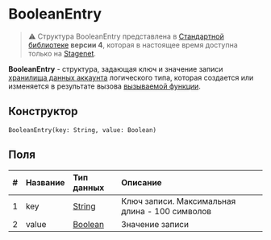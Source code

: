 # BooleanEntry

> :warning: Структура BooleanEntry представлена в [Стандартной библиотеке](/ru/ride/script/standard-library) **версии 4**, которая в настоящее время доступна только на [Stagenet](/ru/blockchain/blockchain-network/stage-network).

**BooleanEntry** - cтруктура, задающая ключ и значение записи [хранилища данных аккаунта](/ru/blockchain/account/account-data-storage) логического типа, которая создается или изменяется в результате вызова [вызываемой функции](/ru/ride/functions/callable-function).

## Конструктор

```ride
BooleanEntry(key: String, value: Boolean)
```

## Поля

|   #   | Название | Тип данных | Описание |
| :--- | :--- | :--- | :--- |
| 1 | key | [String](/ru/ride/data-types/string) | Ключ записи. Максимальная длина - 100 символов |
| 2 | value| [Boolean](/ru/ride/data-types/boolean) | Значение записи |
